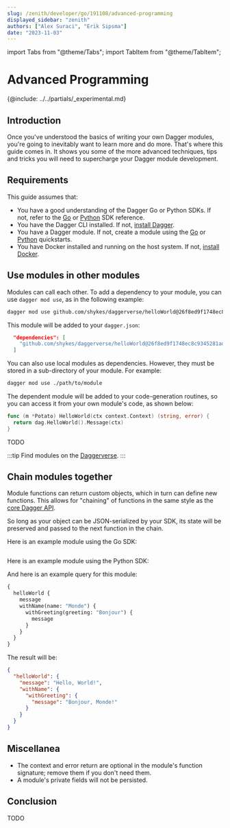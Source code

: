 ```yaml
---
slug: /zenith/developer/go/191108/advanced-programming
displayed_sidebar: "zenith"
authors: ["Alex Suraci", "Erik Sipsma"]
date: "2023-11-03"
---
```


import Tabs from "@theme/Tabs";
import TabItem from "@theme/TabItem";

# Advanced Programming

{@include: ../../partials/_experimental.md}

## Introduction

Once you've understood the basics of writing your own Dagger modules, you're going to inevitably want to learn more and do more. That's where this guide comes in. It shows you some of the more advanced techniques, tips and tricks you will need to supercharge your Dagger module development.

## Requirements

This guide assumes that:

- You have a good understanding of the Dagger Go or Python SDKs. If not, refer to the [Go](https://pkg.go.dev/dagger.io/dagger) or [Python](https://dagger-io.readthedocs.org/) SDK reference.
- You have the Dagger CLI installed. If not, [install Dagger](../../../current/cli/465058-install.md).
- You have a Dagger module. If not, create a module using the [Go](../../developer/go/525021-quickstart.md) or [Python](../../developer/python/419481-quickstart.md) quickstarts.
- You have Docker installed and running on the host system. If not, [install Docker](https://docs.docker.com/engine/install/).

## Use modules in other modules

Modules can call each other. To add a dependency to your module, you can use `dagger mod use`, as in the following example:

```sh
dagger mod use github.com/shykes/daggerverse/helloWorld@26f8ed9f1748ec8c9345281add850fd392441990
```

This module will be added to your `dagger.json`:

```json
  "dependencies": [
    "github.com/shykes/daggerverse/helloWorld@26f8ed9f1748ec8c9345281add850fd392441990"
  ]
```

You can also use local modules as dependencies. However, they must be stored in a sub-directory of your module. For example:

```sh
dagger mod use ./path/to/module
```

The dependent module will be added to your code-generation routines, so you can access it from your own module's code, as shown below:

<Tabs groupId="language">
<TabItem value="Go">

```go
func (m *Potato) HelloWorld(ctx context.Context) (string, error) {
  return dag.HelloWorld().Message(ctx)
}
```

</TabItem>
<TabItem value="Python">

TODO

</TabItem>
</Tabs>

:::tip
Find modules on the [Daggerverse](https://daggerverse.dev).
:::

## Chain modules together

Module functions can return custom objects, which in turn can define new functions. This allows for "chaining" of functions in the same style as the [core Dagger API](https://docs.dagger.io/api/reference).

So long as your object can be JSON-serialized by your SDK, its state will be preserved and passed to the next function in the chain.

<Tabs groupId="language">
<TabItem value="Go">

Here is an example module using the Go SDK:

```go file=./snippets/advanced-programming/chaining/main.go
```

</TabItem>
<TabItem value="Python">

Here is an example module using the Python SDK:

</TabItem>
</Tabs>

And here is an example query for this module:

```graphql
{
  helloWorld {
    message
    withName(name: "Monde") {
      withGreeting(greeting: "Bonjour") {
        message
      }
    }
  }
}
```

The result will be:

```json
{
  "helloWorld": {
    "message": "Hello, World!",
    "withName": {
      "withGreeting": {
        "message": "Bonjour, Monde!"
      }
    }
  }
}
```

## Miscellanea

- The context and error return are optional in the module's function signature; remove them if you don't need them.
- A module's private fields will not be persisted.

## Conclusion

TODO
